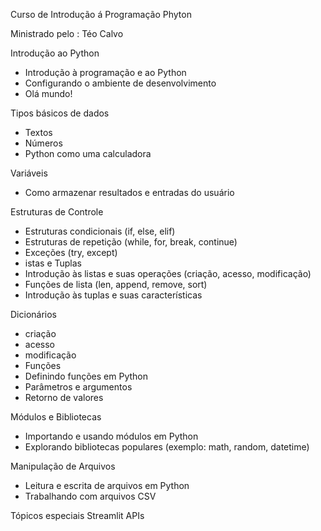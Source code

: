 Curso de Introdução á Programação Phyton 

Ministrado pelo : Téo Calvo

Introdução ao Python
- Introdução à programação e ao Python
- Configurando o ambiente de desenvolvimento
- Olá mundo!

Tipos básicos de dados
- Textos 
- Números
- Python como uma calculadora

Variáveis
- Como armazenar resultados e entradas do usuário

Estruturas de Controle
- Estruturas condicionais (if, else, elif)
- Estruturas de repetição (while, for, break, continue)
- Exceções (try, except)
- istas e Tuplas
- Introdução às listas e suas operações (criação, acesso, modificação)
- Funções de lista (len, append, remove, sort)
- Introdução às tuplas e suas características

Dicionários
- criação
- acesso
- modificação
- Funções
- Definindo funções em Python
- Parâmetros e argumentos
- Retorno de valores

Módulos e Bibliotecas
- Importando e usando módulos em Python
- Explorando bibliotecas populares (exemplo: math, random, datetime)

Manipulação de Arquivos
- Leitura e escrita de arquivos em Python
- Trabalhando com arquivos CSV

Tópicos especiais
Streamlit
APIs



